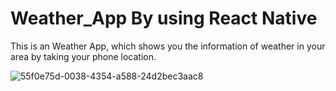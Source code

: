 # Weather_App By using React Native 

This is an Weather App, which shows you the information of weather in your area by taking your phone location.

![55f0e75d-0038-4354-a588-24d2bec3aac8](https://user-images.githubusercontent.com/38415992/93722864-f38ac400-fbed-11ea-9cfb-4739f50b587a.png)
